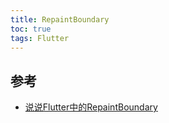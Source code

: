 ```yaml
---
title: RepaintBoundary
toc: true
tags: Flutter
---
```




## 参考

- [说说Flutter中的RepaintBoundary](https://blog.csdn.net/qq_17766199/article/details/103452637)